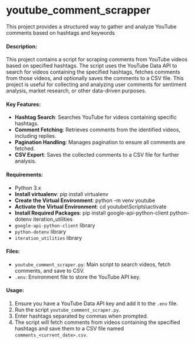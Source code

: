 # youtube_comment_scrapper
This project provides a structured way to gather and analyze YouTube comments based on hashtags and keywords

#### Description:
This project contains a script for scraping comments from YouTube videos based on specified hashtags. The script uses the YouTube Data API to search for videos containing the specified hashtags, fetches comments from those videos, and optionally saves the comments to a CSV file. This project is useful for collecting and analyzing user comments for sentiment analysis, market research, or other data-driven purposes.

#### Key Features:
- **Hashtag Search**: Searches YouTube for videos containing specific hashtags.
- **Comment Fetching**: Retrieves comments from the identified videos, including replies.
- **Pagination Handling**: Manages pagination to ensure all comments are fetched.
- **CSV Export**: Saves the collected comments to a CSV file for further analysis.

#### Requirements:
- Python 3.x
- **Install virtualenv**: pip install virtualenv
- **Create the Virtual Environment**: python -m venv youtube
- **Activate the Virtual Environment**: cd youtube\Scripts\activate
- **Install Required Packages**: pip install google-api-python-client python-dotenv iteration_utilities
- `google-api-python-client` library
- `python-dotenv` library
- `iteration_utilities` library

#### Files:
- `youtube_comment_scraper.py`: Main script to search videos, fetch comments, and save to CSV.
- `.env`: Environment file to store the YouTube API key.

#### Usage:
1. Ensure you have a YouTube Data API key and add it to the `.env` file.
2. Run the script `youtube_comment_scraper.py`.
3. Enter hashtags separated by commas when prompted.
4. The script will fetch comments from videos containing the specified hashtags and save them to a CSV file named `comments_<current_date>.csv`.


